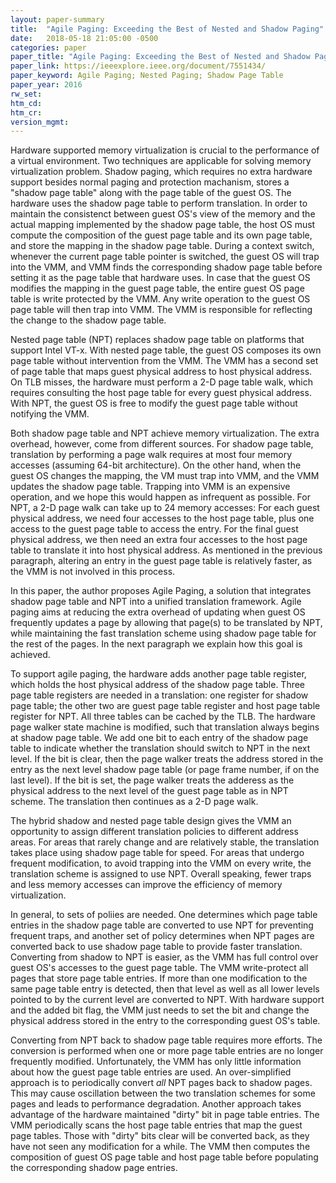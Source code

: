```yaml
---
layout: paper-summary
title:  "Agile Paging: Exceeding the Best of Nested and Shadow Paging"
date:   2018-05-18 21:05:00 -0500
categories: paper
paper_title: "Agile Paging: Exceeding the Best of Nested and Shadow Paging"
paper_link: https://ieeexplore.ieee.org/document/7551434/
paper_keyword: Agile Paging; Nested Paging; Shadow Page Table
paper_year: 2016
rw_set: 
htm_cd: 
htm_cr: 
version_mgmt: 
---
```


Hardware supported memory virtualization is crucial to the performance of a virtual environment. Two techniques
are applicable for solving memory virtualization problem. Shadow paging, which requires no extra hardware support
besides normal paging and protection machanism, stores a "shadow page table" along with the page table of the guest
OS. The hardware uses the shadow page table to perform translation. In order to maintain the consistenct between guest OS's 
view of the memory and the actual mapping implemented by the shadow page table, the host OS must compute the composition of 
the guest page table and its own page table, and store the mapping in the shadow page table. During a context switch, whenever
the current page table pointer is switched, the guest OS will trap into the VMM, and VMM finds the corresponding shadow
page table before setting it as the page table that hardware uses. In case that the guest OS modifies the mapping in the guest 
page table, the entire guest OS page table is write protected by the VMM. Any write operation to the guest OS page table will 
then trap into VMM. The VMM is responsible for reflecting the change to the shadow page table. 

Nested page table (NPT) replaces shadow page table on platforms that support Intel VT-x. With nested page table, the guest OS
composes its own page table without intervention from the VMM. The VMM has a second set of page table that maps guest physical
address to host physical address. On TLB misses, the hardware must perform a 2-D page table walk, which requires consulting the 
host page table for every guest physical address. With NPT, the guest OS is free to modify the guest page table without 
notifying the VMM.

Both shadow page table and NPT achieve memory virtualization. The extra overhead, however, come from different sources. For 
shadow page table, translation by performing a page walk requires at most four memory accesses (assuming 64-bit architecture).
On the other hand, when the guest OS changes the mapping, the VM must trap into VMM, and the VMM updates the shadow page table.
Trapping into VMM is an expensive operation, and we hope this would happen as infrequent as possible. For NPT, a 2-D page walk
can take up to 24 memory accesses: For each guest physical address, we need four accesses to the host page table, plus one access
to the guest page table to access the entry. For the final guest physical address, we then need an extra four accesses to the 
host page table to translate it into host physical address. As mentioned in the previous paragraph, altering an entry in the 
guest page table is relatively faster, as the VMM is not involved in this process.

In this paper, the author proposes Agile Paging, a solution that integrates shadow page table and NPT into a unified 
translation framework. Agile paging aims at reducing the extra overhead of updating when guest OS frequently updates 
a page by allowing that page(s) to be translated by NPT, while maintaining the fast translation scheme using shadow page 
table for the rest of the pages. In the next paragraph we explain how this goal is achieved.

To support agile paging, the hardware adds another page table register, which holds the host physical address of the 
shadow page table. Three page table registers are needed in a translation: one register for shadow page table; the other 
two are guest page table register and host page table register for NPT. All three tables can be cached by the TLB. 
The hardware page walker state machine is modified, such that translation always begins at shadow page table. We add one 
bit to each entry of the shadow page table to indicate whether the translation should switch to NPT in the next level. 
If the bit is clear, then the page walker treats the address stored in the entry as the next level shadow page table 
(or page frame number, if on the last level). If the bit is set, the page walker treats the adderess as the physical address
to the next level of the guest page table as in NPT scheme. The translation then continues as a 2-D page walk.

The hybrid shadow and nested page table design gives the VMM an opportunity to assign different translation policies to
different address areas. For areas that rarely change and are relatively stable, the translation takes place using
shadow page table for speed. For areas that undergo frequent modification, to avoid trapping into the VMM on every
write, the translation scheme is assigned to use NPT. Overall speaking, fewer traps and less memory accesses can improve the 
efficiency of memory virtualization.

In general, to sets of poliies are needed. One determines which page table entries in the shadow page table are converted 
to use NPT for preventing frequent traps, and another set of policy determines when NPT pages are converted back to use 
shadow page table to provide faster translation. Converting from shadow to NPT is easier, as the VMM has full control over 
guest OS's accesses to the guest page table. The VMM write-protect all pages that store page table entries. If more than 
one modification to the same page table entry is detected, then that level as well as all lower levels pointed to by 
the current level are converted to NPT. With hardware support and the added bit flag, the VMM just needs to set the bit and 
change the physical address stored in the entry to the corresponding guest OS's table. 

Converting from NPT back to shadow page table requires more efforts. The conversion is performed when one or more 
page table entries are no longer frequently modified. Unfortunately, the VMM has only little information about how the
guest page table entries are used. An over-simplified approach is to periodically convert *all* NPT pages back to shadow
pages. This may cause oscillation between the two translation schemes for some pages and leads to performance degradation. 
Another approach takes advantage of the hardware maintained "dirty" bit in page table entries. The VMM periodically scans 
the host page table entries that map the guest page tables. Those with "dirty" bits clear will be converted back, as they 
have not seen any modification for a while. The VMM then computes the composition of guest OS page table and host page table
before populating the corresponding shadow page entries.


